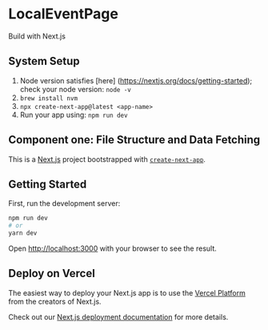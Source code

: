 # LocalEventPage

Build with Next.js

## System Setup

1. Node version satisfies [here] (<https://nextjs.org/docs/getting-started>); check your node version: `node -v`
2. `brew install nvm`
3. `npx create-next-app@latest <app-name>`
4. Run your app using: `npm run dev`

## Component one: File Structure and Data Fetching

This is a [Next.js](https://nextjs.org/) project bootstrapped with [`create-next-app`](https://github.com/vercel/next.js/tree/canary/packages/create-next-app).

## Getting Started

First, run the development server:

```bash
npm run dev
# or
yarn dev
```

Open [http://localhost:3000](http://localhost:3000) with your browser to see the result.

## Deploy on Vercel

The easiest way to deploy your Next.js app is to use the [Vercel Platform](https://vercel.com/new?utm_medium=default-template&filter=next.js&utm_source=create-next-app&utm_campaign=create-next-app-readme) from the creators of Next.js.

Check out our [Next.js deployment documentation](https://nextjs.org/docs/deployment) for more details.
